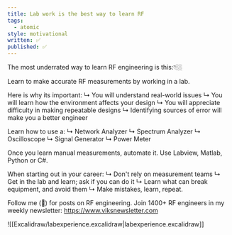 ```yaml
---
title: Lab work is the best way to learn RF
tags:
  - atomic
style: motivational
written: ✅
published: ✅
---
```

The most underrated way to learn RF engineering is this:👇🏼

Learn to make accurate RF measurements by working in a lab.

Here is why its important:
↳ You will understand real-world issues
↳ You will learn how the environment affects your design
↳ You will appreciate difficulty in making repeatable designs
↳ Identifying sources of error will make you a better engineer

Learn how to use a:
↳ Network Analyzer
↳ Spectrum Analyzer
↳ Oscilloscope
↳ Signal Generator
↳ Power Meter

Once you learn manual measurements, automate it.
Use Labview, Matlab, Python or C#.

When starting out in your career:
↳ Don't rely on measurement teams
↳ Get in the lab and learn; ask if you can do it
↳ Learn what can break equipment, and avoid them
↳ Make mistakes, learn, repeat.

Follow me (🔔) for posts on RF engineering.
Join 1400+ RF engineers in my weekly newsletter: https://www.viksnewsletter.com

![[Excalidraw/labexperience.excalidraw|labexperience.excalidraw]]